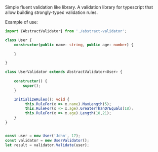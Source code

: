 Simple fluent validation like library.
A validation library for typescript that allow building strongly-typed validation rules.

Example of use:


```typescript
import {AbstractValidator} from './abstract-validator';

class User {    
    constructor(public name: string, public age: number) {
        
    }

}

class UserValidator extends AbstractValidator<User> {
    
    constructor() {
        super();        
    }

    InitializeRules(): void {
         this.RuleFor(x => x.name).MaxLength(5);
         this.RuleFor(x => x.age).GreaterThanOrEquals(18);
         this.RuleFor(x => x.age).Length(18,21);
    }
}


const user = new User('John', 17);
const validator = new UserValidator();
let result = validator.Validate(user);
```
  
